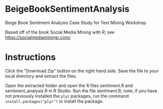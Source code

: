 # BeigeBookSentimentAnalysis
Beige Book Sentiment Analysis Case Study for Text Mining Workshop

Based off of the book Social Media Mining with R; see https://socialmediaminingr.com/

# Instructions

Click the "Download Zip" button on the right hand side. Save the file to your local directory and extract the files.

Open the extracted folder and open the R files sentiment.R and sentiment_analysis.R in R Studio. Run the file sentiment.R; note, if you have not previously installed the `plyr` packages, run the command `install.packages("plyr")` to install the package.
